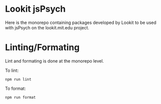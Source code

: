 # Lookit jsPsych

Here is the monorepo containing packages developed by Lookit to be used with jsPsych on the lookit.mit.edu project.

# Linting/Formating

Lint and formating is done at the monorepo level.

To lint:
```
npm run lint
```

To format:
```
npm run format
```

